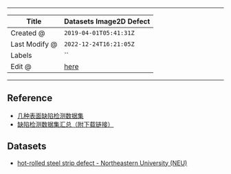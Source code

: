 -----

| Title         | Datasets Image2D Defect                               |
| ------------- | ----------------------------------------------------- |
| Created @     | `2019-04-01T05:41:31Z`                                |
| Last Modify @ | `2022-12-24T16:21:05Z`                                |
| Labels        | \`\`                                                  |
| Edit @        | [here](https://github.com/junxnone/aiwiki/issues/245) |

-----

## Reference

  - [几种表面缺陷检测数据集](https://zhuanlan.zhihu.com/p/59836697)
  - [缺陷检测数据集汇总（附下载链接）](https://aijishu.com/a/1060000000087666)

## Datasets

  - [hot-rolled steel strip defect - Northeastern University
    (NEU)](http://faculty.neu.edu.cn/yunhyan/NEU_surface_defect_database.html)
